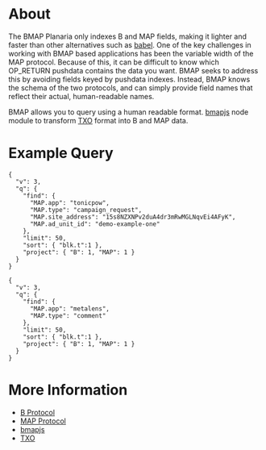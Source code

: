 
# About
The BMAP Planaria only indexes B and MAP fields, making it lighter and faster than other alternatives such as [babel](https://babel.bitdb.network/). 
One of the key challenges in working with BMAP based applications has been the variable width of the MAP protocol. Because of this, it can be difficult to know which OP_RETURN pushdata contains the data you want. BMAP seeks to address this by avoiding fields keyed by pushdata indexes. Instead, BMAP knows the schema of the two protocols, and can simply provide field names that reflect their actual, human-readable names.

BMAP allows you to query using a human readable format. [bmapjs](https://github.com/rohenaz/bmap) node module to transform [TXO](https://github.com/interplanaria/txo) format into B and MAP data.

# Example Query
```
{
  "v": 3,
  "q": {
    "find": {
      "MAP.app": "tonicpow",
      "MAP.type": "campaign_request",
      "MAP.site_address": "15s8NZXNPv2duA4dr3mRwMGLNqvEi4AFyK",
      "MAP.ad_unit_id": "demo-example-one"
    },
    "limit": 50,
    "sort": { "blk.t":1 },
    "project": { "B": 1, "MAP": 1 }
  }
}
```

```
{
  "v": 3,
  "q": {
    "find": {
      "MAP.app": "metalens",
      "MAP.type": "comment"
    },
    "limit": 50,
    "sort": { "blk.t":1 },
    "project": { "B": 1, "MAP": 1 }
  }
}
```

# More Information
- [B Protocol](https://b.bitdb.network/)
- [MAP Protocol](https://github.com/rohenaz/MAP)
- [bmapjs](https://github.com/rohenaz/bmap)
- [TXO](https://github.com/interplanaria/txo)
